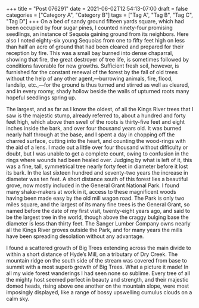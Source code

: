 +++
title = "Post 076291"
date = 2021-06-02T12:54:13-07:00
draft = false
categories = ["Category A", "Category B"]
tags = ["Tag A", "Tag B", "Tag C", "Tag D"]
+++
On a bed of sandy ground fifteen yards square, which had been occupied by four sugar pines, I counted ninety-four promising seedlings, an instance of Sequoia gaining ground from its neighbors. Here also I noted eighty-six young Sequoias from one to fifty feet high on less than half an acre of ground that had been cleared and prepared for their reception by fire. This was a small bay burned into dense chaparral, showing that fire, the great destroyer of tree life, is sometimes followed by conditions favorable for new growths. Sufficient fresh soil, however, is furnished for the constant renewal of the forest by the fall of old trees without the help of any other agent,—burrowing animals, fire, flood, landslip, etc.,—for the ground is thus turned and stirred as well as cleared, and in every roomy, shady hollow beside the walls of upturned roots many hopeful seedlings spring up.

The largest, and as far as I know the oldest, of all the Kings River trees that I saw is the majestic stump, already referred to, about a hundred and forty feet high, which above then swell of the roots is thirty-five feet and eight inches inside the bark, and over four thousand years old. It was burned nearly half through at the base, and I spent a day in chopping off the charred surface, cutting into the heart, and counting the wood-rings with the aid of a lens. I made out a little over four thousand without difficulty or doubt, but I was unable to get a complete count, owing to confusion in the rings where wounds had been healed over. Judging by what is left of it, this was a fine, tall, symmetrical tree nearly forty feet in diameter before it lost its bark. In the last sixteen hundred and seventy-two years the increase in diameter was ten feet. A short distance south of this forest lies a beautiful grove, now mostly included in the General Grant National Park. I found many shake-makers at work in it, access to these magnificent woods having been made easy by the old mill wagon road. The Park is only two miles square, and the largest of its many fine trees is the General Grant, so named before the date of my first visit, twenty-eight years ago, and said to be the largest tree in the world, though above the craggy bulging base the diameter is less than thirty feet. The Sanger Lumber Company owns nearly all the Kings River groves outside the Park, and for many years the mills have been spreading desolation without any advantage.

I found a scattered growth of Big Trees extending across the main divide to within a short distance of Hyde’s Mill, on a tributary of Dry Creek. The mountain ridge on the south side of the stream was covered from base to summit with a most superb growth of Big Trees. What a picture it made! In all my wide forest wanderings I had seen none so sublime. Every tree of all the mighty host seemed perfect in beauty and strength, and their majestic domed heads, rising above one another on the mountain slope, were most imposingly displayed, like a range of bossy upswelling cumulus clouds on a calm sky.
